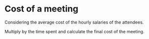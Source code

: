 # Cost of a meeting

Considering the average cost of the hourly salaries of the attendees.

Multiply by the time spent and calculate the final cost of the meeting.
